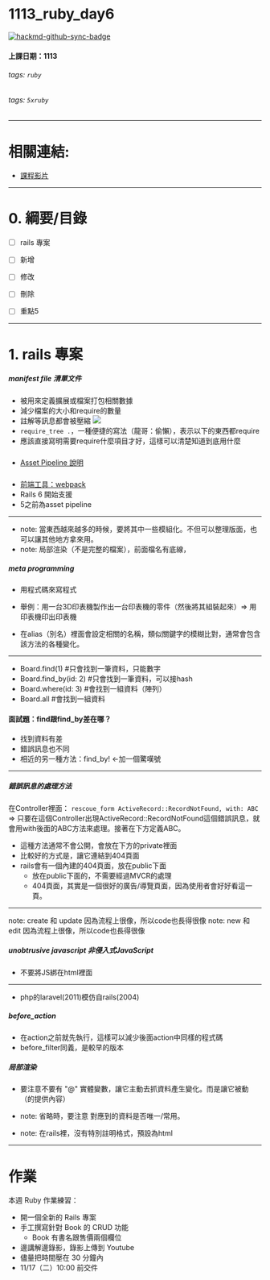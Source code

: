 # 1113_ruby_day6

[![hackmd-github-sync-badge](https://hackmd.io/EOFrEBNKTSiSGJVlmjhzmA/badge)](https://hackmd.io/EOFrEBNKTSiSGJVlmjhzmA)


#### 上課日期：1113
###### tags: `ruby`
###### tags: `5xruby`


---
# 相關連結:
- [課程影片](https://campus.5xruby.tw/courses/1136422/lectures/25361517)


---
# 0. 綱要/目錄
- [ ] rails 專案
- [ ] 新增
- [ ] 修改
- [ ] 刪除
- [ ] 重點5


---
# 1. rails 專案

##### manifest file 清單文件
- 被用來定義擴展或檔案打包相關數據
- 減少檔案的大小和require的數量
- 註解等訊息都會被壓縮
![](https://i.imgur.com/28I7VUg.png)
- `require_tree .`，一種便捷的寫法（龍哥：偷懶），表示以下的東西都require 
- 應該直接寫明需要require什麼項目才好，這樣可以清楚知道到底用什麼
		
##### 
- [Asset Pipeline 說明](https://ihower.tw/rails/assets-pipeline.html)


##### 
- [前端工具：webpack](https://webpack.js.org/)
- Rails 6 開始支援
- 5之前為asset pipeline
---
- note: 當東西越來越多的時候，要將其中一些模組化。不但可以整理版面，也可以讓其他地方拿來用。
- note: 局部渲染（不是完整的檔案），前面檔名有底線，
##### meta programming
- 用程式碼來寫程式
- 舉例：用一台3D印表機製作出一台印表機的零件（然後將其組裝起來）=> 用印表機印出印表機

- 在alias（別名）裡面會設定相關的名稱，類似關鍵字的模糊比對，通常會包含該方法的各種變化。

---

- Board.find(1)    #只會找到一筆資料，只能數字
- Board.find_by(id: 2)	#只會找到一筆資料，可以接hash
- Board.where(id: 3) #會找到一組資料（陣列）
- Board.all  		#會找到一組資料
#### 面試題：find跟find_by差在哪？
- 找到資料有差
- 錯誤訊息也不同
- 相近的另一種方法：find_by! <-加一個驚嘆號

---
##### 錯誤訊息的處理方法
在Controller裡面：
`rescoue_form ActiveRecord::RecordNotFound, with: ABC `
=> 只要在這個Controller出現ActiveRecord::RecordNotFound這個錯誤訊息，就會用with後面的ABC方法來處理。接著在下方定義ABC。
- 這種方法通常不會公開，會放在下方的private裡面
- 比較好的方式是，讓它連結到404頁面
- rails會有一個內建的404頁面，放在public下面
	- 放在public下面的，不需要經過MVCR的處理
	- 404頁面，其實是一個很好的廣告/導覽頁面，因為使用者會好好看這一頁。

---

note: create 和 update 因為流程上很像，所以code也長得很像
note: new 和 edit 因為流程上很像，所以code也長得很像

##### unobtrusive javascript 非侵入式JavaScript
- 不要將JS綁在html裡面


---
- php的laravel(2011)模仿自rails(2004)

##### before_action 
- 在action之前就先執行，這樣可以減少後面action中同樣的程式碼
- before_filter同義，是較早的版本

##### 局部渲染
- 要注意不要有 "@" 實體變數，讓它主動去抓資料產生變化。而是讓它被動（的提供內容）

- note: 省略時，要注意 對應到的資料是否唯一/常用。
- note: 在rails裡，沒有特別註明格式，預設為html

---
# 作業
本週 Ruby 作業練習：

- 開一個全新的 Rails 專案
- 手工撰寫針對 Book 的 CRUD 功能
  - Book 有書名跟售價兩個欄位
- 邊講解邊錄影，錄影上傳到 Youtube
- 儘量把時間壓在 30 分鐘內
- 11/17（二）10:00 前交件

